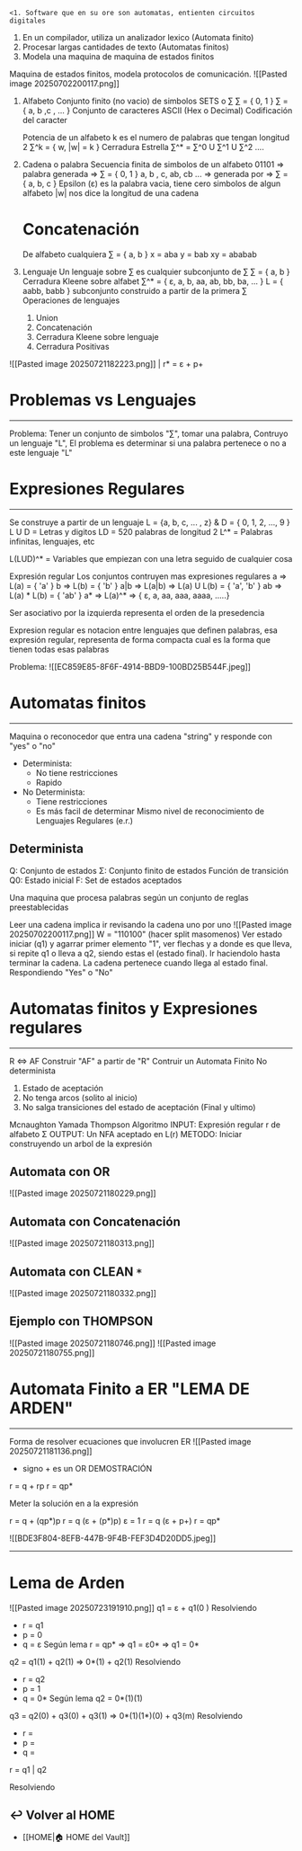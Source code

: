 	<1. Software que en su ore son automatas, entienten circuitos digitales
1. En un compilador, utiliza un analizador lexico (Automata finito)
2. Procesar largas cantidades de texto (Automatas finitos)
3. Modela una maquina de maquina de estados finitos

Maquina de estados finitos, modela protocolos de comunicación. 
![[Pasted image 20250702200117.png]]

1. Alfabeto
	Conjunto finito (no vacio) de simbolos SETS o ∑
	∑ = { 0, 1 }
	∑ = { a, b ,c , ... }
	Conjunto de caracteres ASCII (Hex o Decimal) Codificación del caracter

	Potencia de un alfabeto 
	k es el numero de palabras que tengan longitud 2
	∑^k = { w, |w| = k }
	Cerradura Estrella
	∑^* = ∑^0 U ∑^1 U ∑^2 ....
		
2. Cadena o palabra
	Secuencia finita de simbolos de un alfabeto
	01101 => palabra generada => ∑ = { 0, 1 }
	a, b , c, ab, cb ... => generada por => ∑ = { a, b, c }
	Epsilon (ε) es la palabra vacia, tiene cero simbolos de algun alfabeto
	|w| nos dice la longitud de una cadena

	# Concatenación
	De alfabeto cualquiera  ∑ = { a, b }
		x = aba
		y = bab
		xy = ababab
	
3. Lenguaje
	Un lenguaje sobre ∑ es cualquier subconjunto de ∑
	∑ = { a, b }
	Cerradura Kleene sobre alfabet
	∑^* = { ε, a, b, aa, ab, bb, ba, ... }
		L = { aabb, babb } subconjunto construido a partir de la primera ∑
	Operaciones de lenguajes
	1. Union
	2. Concatenación
	3. Cerradura Kleene sobre lenguaje
	4. Cerradura Positivas

![[Pasted image 20250721182223.png]]
| r* = ε + p+
# Problemas vs Lenguajes
---
Problema: 
Tener un conjunto de simbolos "∑", tomar una palabra, Contruyo un lenguaje "L",
El problema es determinar si una palabra pertenece o no a este lenguaje "L"


# Expresiones Regulares
---
Se construye a partir de un lenguaje
L = {a, b, c, ... , z} & D = { 0, 1, 2, ..., 9 }
L U D = Letras y digitos
LD = 520 palabras de longitud 2
L^* = Palabras infinitas, lenguajes, etc

L(LUD)^* = Variables que empiezan con una letra seguido de cualquier cosa

Expresión regular
Los conjuntos contruyen mas expresiones regulares
a => L(a) = { 'a' }
b => L(b) = { 'b' }
a|b => L(a|b) => L(a) U L(b) = { 'a', 'b' }
ab => L(a) * L(b) = { 'ab' }
a* => L(a)^* => { ε, a, aa, aaa, aaaa, .....}

Ser asociativo por la izquierda representa el orden de la presedencia


Expresion regular es notacion entre lenguajes que definen palabras,
esa expresión regular, representa de forma compacta cual es la forma que tienen todas esas palabras


Problema: 
![[EC859E85-8F6F-4914-BBD9-100BD25B544F.jpeg]]

# Automatas finitos
---
Maquina o reconocedor que entra una cadena "string" y responde con "yes" o "no"
- Determinista: 
	- No tiene restricciones
	- Rapido
- No Determinista: 
	- Tiene restricciones
	- Es más facil de determinar
Mismo nivel de reconocimiento de Lenguajes Regulares (e.r.)

## Determinista
Q: Conjunto de estados
Σ: Conjunto finito de estados 
Función de transición  
Q0: Estado inicial
F: Set de estados aceptados

Una maquina que procesa palabras según un conjunto de reglas preestablecidas

Leer una cadena implica ir revisando la cadena uno por uno
![[Pasted image 20250702200117.png]]
W = "110100" (hacer split masomenos)
Ver estado iniciar (q1) y agarrar primer elemento "1", ver flechas y a donde es que lleva, si repite q1 o lleva a q2, siendo estas el (estado final). Ir haciendolo hasta terminar la cadena.
La cadena pertenece cuando llega al estado final. Respondiendo "Yes" o "No"


# Automatas finitos y Expresiones regulares
---
R <=> AF
Construir "AF" a partir de "R"
Contruir un Automata Finito No determinista
1. Estado de aceptación
2. No tenga arcos (solito al inicio)
3. No salga transiciones del estado de aceptación (Final y ultimo)

Mcnaughton Yamada Thompson Algoritmo
INPUT: Expresión regular r de alfabeto Σ
OUTPUT: Un NFA aceptado en L(r)
METODO: Iniciar construyendo un arbol de la expresión

## Automata con OR
![[Pasted image 20250721180229.png]]

## Automata con Concatenación
![[Pasted image 20250721180313.png]]

## Automata con CLEAN `*`
![[Pasted image 20250721180332.png]]

## Ejemplo con THOMPSON
![[Pasted image 20250721180746.png]]
![[Pasted image 20250721180755.png]]

# Automata Finito a ER "LEMA DE ARDEN"
---
Forma de resolver ecuaciones que involucren ER
![[Pasted image 20250721181136.png]]
-  signo + es un OR
DEMOSTRACIÓN

r = q + rp
r = qp*

Meter la solución en a la expresión

r = q + (qp*)p
r = q (ε + (p*)p)    ε = 1
r = q (ε + p+)
r = qp*

![[BDE3F804-8EFB-447B-9F4B-FEF3D4D20DD5.jpeg]]

---
# Lema de Arden

![[Pasted image 20250723191910.png]]
q1 = ε + q1(0 )
Resolviendo 
- r = q1
- p = 0
- q = ε
Según lema r = qp* =>   q1 = ε0* => q1 = 0*

q2 = q1(1) + q2(1) => 0*(1) + q2(1) 
Resolviendo 
- r = q2
- p = 1
- q = 0*
Según lema q2 = 0*(1)(1)

q3 = q2(0) + q3(0) + q3(1) => 0*(1)(1*)(0) + q3(m)
Resolviendo 
- r = 
- p = 
- q = 

r = q1 | q2

Resolviendo 


## ↩️ Volver al HOME
- [[HOME|🏠 HOME del Vault]]
